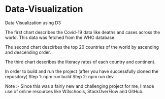 # Data-Visualization
Data Visualization using D3

The first chart describes the Covid-19 data like deaths and cases across the world. This data was fetched from the WHO database. 

The second chart descirbes the top 20 countries of the world by ascending and descending order. 

The third chart describes the literacy rates of each country and continent. 

In order to build and run the project (after you have successfully cloned the repository)
Step 1: npm run build
Step 2: npm run dev

Note :- Since this was a fairly new and challenging project for me, I made use of online resources like W3schools, StackOverFlow and GitHub.